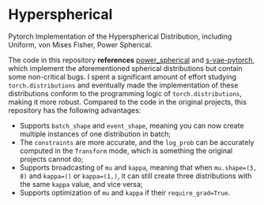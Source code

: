 # Hyperspherical
Pytorch Implementation of the Hyperspherical Distribution, including Uniform, von Mises Fisher, Power Spherical.

The code in this repository **references** [power_spherical](https://github.com/nicola-decao/power_spherical) and [s-vae-pytorch](https://github.com/nicola-decao/s-vae-pytorch), which implement the aforementioned spherical distributions but contain some non-critical bugs. I spent a significant amount of effort studying `torch.distributions` and eventually made the implementation of these distributions conform to the programming logic of `torch.distributions`, making it more robust. Compared to the code in the original projects, this repository has the following advantages:

- Supports `batch_shape` and `event_shape`, meaning you can now create multiple instances of one distribution in batch;
- The `constraints` are more accurate, and the `log_prob` can be accurately computed in the `Transform` mode, which is something the original projects cannot do;
- Supports broadcasting of `mu` and `kappa`, meaning that when `mu.shape=(3, 8)` and `kappa=()` or `kappa=(1,)`, it can still create three distributions with the same `kappa` value, and vice versa;
- Supports optimization of `mu` and `kappa` if their `require_grad=True`.
